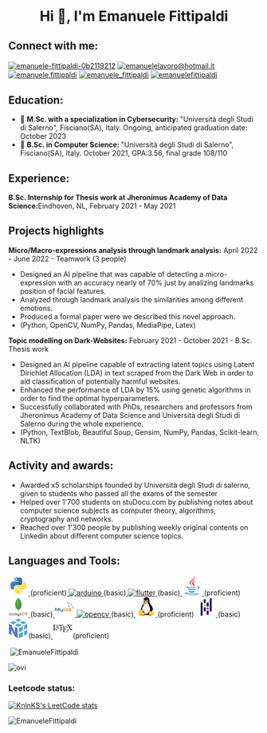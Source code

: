 <h1 align="center">Hi 👋, I'm Emanuele Fittipaldi</h1>

<h2 align="left">Connect with me:</h3>
<p align="left">
<a href="https://linkedin.com/in/emanuele-fittipaldi-0b2119212" target="blank"><img align="center" src="https://raw.githubusercontent.com/rahuldkjain/github-profile-readme-generator/master/src/images/icons/Social/linked-in-alt.svg" alt="emanuele-fittipaldi-0b2119212" height="32" width="40" /></a>
<a href="emanuelelavoro@hotmail.it" target="blank"><img align="center" src="https://cdn.worldvectorlogo.com/logos/mail-ios.svg" alt="emanuelelavoro@hotmail.it" height="30" width="40" /></a>
<a href="https://fb.com/emanuele.fittipaldi" target="blank"><img align="center" src="https://raw.githubusercontent.com/rahuldkjain/github-profile-readme-generator/master/src/images/icons/Social/facebook.svg" alt="emanuele.fittipaldi" height="30" width="40" /></a>
<a href="https://instagram.com/emanuele_fittipaldi" target="blank"><img align="center" src="https://raw.githubusercontent.com/rahuldkjain/github-profile-readme-generator/master/src/images/icons/Social/instagram.svg" alt="emanuele_fittipaldi" height="30" width="40" /></a>
<a href="https://www.leetcode.com/emanuelefittipaldi" target="blank"><img align="center" src="https://raw.githubusercontent.com/rahuldkjain/github-profile-readme-generator/master/src/images/icons/Social/leet-code.svg" alt="emanuelefittipaldi" height="30" width="40" /></a>
</p>


<h2 align="left">Education:</h1>
<p align="left">
<ul>
<li> 📕 <strong>M.Sc. with a specialization in Cybersecurity: </strong>"Università degli Studi di Salerno", Fisciano(SA), Italy. Ongoing, anticipated graduation date: October 2023</li>
<li> 📕 <strong>B.Sc. in Computer Science: </strong>"Università degli Studi di Salerno", Fisciano(SA), Italy. October 2021, GPA:3.56, final grade 108/110</li>
</ul>
</p>

<h2 align="left">Experience:</h1>
<strong>B.Sc. Internship for Thesis work at Jheronimus Academy of Data Science:</strong>Eindhoven, NL, February 2021 - May 2021

<h2 align="left">Projects highlights</h3>
<p><strong>Micro/Macro-expressions analysis through landmark analysis:</strong> April 2022 - June 2022 - Teamwork (3 people)
<ul>
<li>Designed an AI pipeline that was capable of detecting a micro-expression with an accuracy nearly of 70% just by analizing landmarks position of facial features.</li>
<li>Analyzed through landmark analysis the similarities among different emotions.</li>
<li>Produced a formal paper were we described this novel approach.</li>
<li>(Python, OpenCV, NumPy, Pandas, MediaPipe, Latex)</li>
</ul>
</p>

<p><strong>Topic modelling on Dark-Websites:</strong> February 2021 - October 2021 - B.Sc. Thesis work
<ul>
<li>Designed an AI pipeline capable of extracting latent topics using Latent Dirichlet Allocation (LDA) in text scraped from the Dark Web in order to aid classification of potentially harmful websites.</li>
<li>Enhanced the performance of LDA by 15% using genetic algorithms in order to find the optimal hyperparameters.</li>
<li>Successfully collaborated with PhDs, researchers and professors from Jheronimus Academy of Data Science and Università degli Studi di Salerno during the whole experience.</li>
<li>(Python, TextBlob, Beautiful Soup, Gensim, NumPy, Pandas, Scikit-learn, NLTK)</li>
</ul>
</p>

<h2 align="left">Activity and awards:</h1>
<ul>
<li>Awarded x5 scholarships founded by Università degli Studi di salerno, given to students who passed all the exams of the semester</li>
<li>Helped over 1'700 students on stuDocu.com by publishing notes about computer science subjects as computer theory, algorithms, cryptography and networks.</li>
<li>Reached over 1'300 people by publishing weekly original contents on Linkedin about different computer science topics.</li>
</ul>

<h2 align="left">Languages and Tools:</h3>
<p align="left"><a href="https://www.python.org" target="_blank"> <img src="https://github.com/devicons/devicon/blob/master/icons/python/python-original.svg" alt="python" width="40" height="40"/> </a>(proficient)<a href="https://www.arduino.cc/" target="_blank" rel="noreferrer"> <img src="https://cdn.worldvectorlogo.com/logos/arduino-1.svg" alt="arduino" width="40" height="40"/> </a> (basic)<a href="https://flutter.dev" target="_blank" rel="noreferrer"> <img src="https://www.vectorlogo.zone/logos/flutterio/flutterio-icon.svg" alt="flutter" width="40" height="40"/> </a>(basic)<a href="https://www.java.com" target="_blank" rel="noreferrer"> <img src="https://raw.githubusercontent.com/devicons/devicon/master/icons/java/java-original.svg" alt="java" width="40" height="40"/> </a>(proficient)<a href="https://www.mongodb.com/" target="_blank" rel="noreferrer"> <img src="https://raw.githubusercontent.com/devicons/devicon/master/icons/mongodb/mongodb-original-wordmark.svg" alt="mongodb" width="40" height="40"/> </a>(basic)<a href="https://www.mysql.com/" target="_blank" rel="noreferrer"> <img src="https://raw.githubusercontent.com/devicons/devicon/master/icons/mysql/mysql-original-wordmark.svg" alt="mysql" width="40" height="40"/> </a><a href="https://opencv.org/" target="_blank" rel="noreferrer"> <img src="https://www.vectorlogo.zone/logos/opencv/opencv-icon.svg" alt="opencv" width="40" height="40"/> </a>(basic)<a href="https://www.linux.org/" target="_blank"> <img src="https://raw.githubusercontent.com/devicons/devicon/master/icons/linux/linux-original.svg" alt="linux" width="40" height="40"/> </a>(proficient)
<a href="https://pandas.pydata.org" target="_blank"> <img src="https://github.com/devicons/devicon/blob/master/icons/pandas/pandas-original.svg" alt="pandas" width="40" height="40"/> </a>(basic)<a href="https://numpy.org" target="_blank"> <img src="https://github.com/devicons/devicon/blob/master/icons/numpy/numpy-original.svg" alt="numpy" width="40" height="40"/></a>(basic)<a href="https://www.latex-project.org" target="_blank"> <img src="https://github.com/devicons/devicon/blob/master/icons/latex/latex-original.svg" width="40" height="40"/></a>(proficient)</p>

<p>&nbsp;<img align="center" src="https://github-readme-stats.vercel.app/api?username=EmanueleFittipaldi&show_icons=true&locale=en" alt="EmanueleFittipaldi" /></p>

<img src="https://github-readme-stats.vercel.app/api/top-langs?username=EmanueleFittipaldi&show_icons=true&locale=en&layout=compact" alt="ovi" />
<h3 align="left">Leetcode status:</h3>

[![KnlnKS's LeetCode stats](https://leetcode-stats-six.vercel.app/api?username=EmanueleFittipaldi)](https://github.com/EmanueleFittipaldi/github-readme)


<p align="left"> <img src="https://komarev.com/ghpvc/?username=EmanueleFittipaldi&label=Profile%20views&color=0e75b6&style=flat" alt="EmanueleFittipaldi" /> </p>
